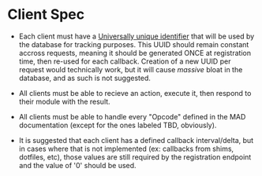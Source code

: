 # Client Spec

 - Each client must have a [Universally unique identifier](https://en.wikipedia.org/wiki/Universally_unique_identifier) that will be used by the database for tracking purposes.  This UUID should remain constant accross requests, meaning it should be generated ONCE at registration time, then re-used for each callback.  Creation of a new UUID per request would technically work, but it will cause *massive* bloat in the database, and as such is not suggested.

 - All clients must be able to recieve an action, execute it, then respond to their module with the result.

 - All clients must be able to handle every "Opcode" defined in the MAD documentation (except for the ones labeled TBD, obviously).

 - It is suggested that each client has a defined callback interval/delta, but in cases where that is not implemented (ex: callbacks from shims, dotfiles, etc), those values are still required by the registration endpoint and the value of '0' should be used.